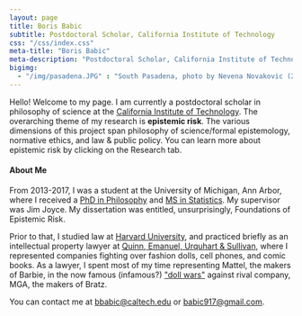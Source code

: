 ```yaml
---
layout: page
title: Boris Babic
subtitle: Postdoctoral Scholar, California Institute of Technology
css: "/css/index.css"
meta-title: "Boris Babic"
meta-description: "Postdoctoral Scholar, California Institute of Technology"
bigimg:
  - "/img/pasadena.JPG" : "South Pasadena, photo by Nevena Novakovic (2018)"
---
```


Hello! Welcome to my page. I am currently a postdoctoral scholar in philosophy of science at the [California Institute of Technology](http://www.hss.caltech.edu/content/boris-babic). The overarching theme of my research is **epistemic risk**. The various dimensions of this project span philosophy of science/formal epistemology, normative ethics, and law & public policy. You can learn more about epistemic risk by clicking on the Research tab. 

#### About Me
From 2013-2017, I was a student at the University of Michigan, Ann Arbor, where I received a [PhD in Philosophy](https://lsa.umich.edu/philosophy) and [MS in Statistics](https://lsa.umich.edu/stats). My supervisor was Jim Joyce. My dissertation was entitled, unsurprisingly, Foundations of Epistemic Risk. 

Prior to that, I studied law at [Harvard University](https://hls.harvard.edu/), and practiced briefly as an intellectual property lawyer at [Quinn, Emanuel, Urquhart & Sullivan](https://www.quinnemanuel.com/), where I represented companies fighting over fashion dolls, cell phones, and comic books. As a lawyer, I spent most of my time representing Mattel, the makers of Barbie, in the now famous (infamous?) ["doll wars"](https://www.newyorker.com/magazine/2018/01/22/when-barbie-went-to-war-with-bratz) against rival company, MGA, the makers of Bratz. 

You can contact me at bbabic@caltech.edu or babic917@gmail.com. 
